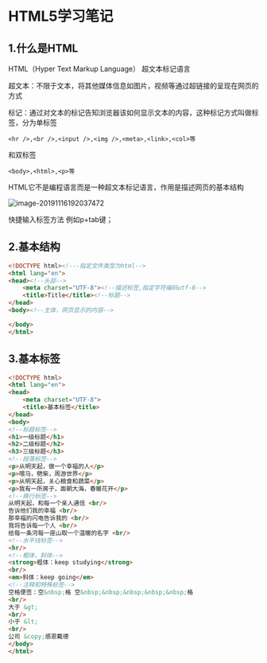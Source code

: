 # HTML5学习笔记

## 1.什么是HTML

HTML（Hyper Text Markup Language） 超文本标记语言

超文本：不限于文本，将其他媒体信息如图片，视频等通过超链接的呈现在网页的方式

标记：通过对文本的标记告知浏览器该如何显示文本的内容，这种标记方式叫做标签，分为单标签

```
<hr />,<br />,<input />,<img />,<meta>,<link>,<col>等
```

和双标签

```
<body>,<html>,<p>等
```

HTML它不是编程语言而是一种超文本标记语言，作用是描述网页的基本结构

![image-20191116192037472](D:\Java学习笔记\图片\image-20191116192037472.png)

快捷输入标签方法 例如p+tab键；

## 2.基本结构

```html
<!DOCTYPE html><!---指定文件类型为html-->
<html lang="en">
<head><!--头部-->
    <meta charset="UTF-8"><!--描述标签,指定字符编码utf-8-->
    <title>Title</title><!--标题-->
</head>
<body><!--主体，网页显示的内容-->

</body>
</html>
```

## 3.基本标签	

```html
<!DOCTYPE html>
<html lang="en">
<head>
    <meta charset="UTF-8">
    <title>基本标签</title>
</head>
<body>
<!--标题标签-->
<h1>一级标题</h1>
<h2>二级标题</h2>
<h3>三级标题</h3>
<!--段落标签-->
<p>从明天起，做一个幸福的人</p>
<p>喂马，劈柴，周游世界</p>
<p>从明天起，关心粮食和蔬菜</p>
<p>我有一所房子，面朝大海，春暖花开</p>
<!--换行标签-->
从明天起，和每一个亲人通信 <br/>
告诉他们我的幸福 <br/>
那幸福的闪电告诉我的 <br/>
我将告诉每一个人 <br/>
给每一条河每一座山取一个温暖的名字 <br/>
<!--水平线标签-->
<hr/>
<!--粗体，斜体-->
<strong>粗体：keep studying</strong>
<br/>
<em>斜体：keep going</em>
<!--注释和特殊标签-->
空格便签：空&nbsp;格 空&nbsp;&nbsp;&nbsp;&nbsp;&nbsp;格
<br/>
大于 &gt;
<br/>
小于 &lt;
<br/>
公司 &copy;感恩戴德
</body>
</html>
```

